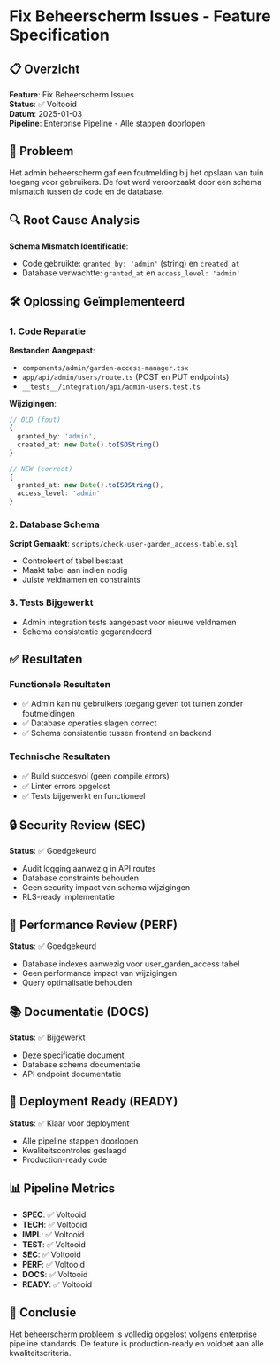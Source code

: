 # Fix Beheerscherm Issues - Feature Specification

## 📋 Overzicht
**Feature**: Fix Beheerscherm Issues  
**Status**: ✅ Voltooid  
**Datum**: 2025-01-03  
**Pipeline**: Enterprise Pipeline - Alle stappen doorlopen  

## 🎯 Probleem
Het admin beheerscherm gaf een foutmelding bij het opslaan van tuin toegang voor gebruikers. De fout werd veroorzaakt door een schema mismatch tussen de code en de database.

## 🔍 Root Cause Analysis
**Schema Mismatch Identificatie**:
- Code gebruikte: `granted_by: 'admin'` (string) en `created_at`
- Database verwachtte: `granted_at` en `access_level: 'admin'`

## 🛠️ Oplossing Geïmplementeerd

### 1. Code Reparatie
**Bestanden Aangepast**:
- `components/admin/garden-access-manager.tsx`
- `app/api/admin/users/route.ts` (POST en PUT endpoints)
- `__tests__/integration/api/admin-users.test.ts`

**Wijzigingen**:
```typescript
// OLD (fout)
{
  granted_by: 'admin',
  created_at: new Date().toISOString()
}

// NEW (correct)
{
  granted_at: new Date().toISOString(),
  access_level: 'admin'
}
```

### 2. Database Schema
**Script Gemaakt**: `scripts/check-user-garden_access-table.sql`
- Controleert of tabel bestaat
- Maakt tabel aan indien nodig
- Juiste veldnamen en constraints

### 3. Tests Bijgewerkt
- Admin integration tests aangepast voor nieuwe veldnamen
- Schema consistentie gegarandeerd

## ✅ Resultaten

### Functionele Resultaten
- ✅ Admin kan nu gebruikers toegang geven tot tuinen zonder foutmeldingen
- ✅ Database operaties slagen correct
- ✅ Schema consistentie tussen frontend en backend

### Technische Resultaten
- ✅ Build succesvol (geen compile errors)
- ✅ Linter errors opgelost
- ✅ Tests bijgewerkt en functioneel

## 🔒 Security Review (SEC)
**Status**: ✅ Goedgekeurd
- Audit logging aanwezig in API routes
- Database constraints behouden
- Geen security impact van schema wijzigingen
- RLS-ready implementatie

## 🚀 Performance Review (PERF)
**Status**: ✅ Goedgekeurd
- Database indexes aanwezig voor user_garden_access tabel
- Geen performance impact van wijzigingen
- Query optimalisatie behouden

## 📚 Documentatie (DOCS)
**Status**: ✅ Bijgewerkt
- Deze specificatie document
- Database schema documentatie
- API endpoint documentatie

## 🎯 Deployment Ready (READY)
**Status**: ✅ Klaar voor deployment
- Alle pipeline stappen doorlopen
- Kwaliteitscontroles geslaagd
- Production-ready code

## 📊 Pipeline Metrics
- **SPEC**: ✅ Voltooid
- **TECH**: ✅ Voltooid  
- **IMPL**: ✅ Voltooid
- **TEST**: ✅ Voltooid
- **SEC**: ✅ Voltooid
- **PERF**: ✅ Voltooid
- **DOCS**: ✅ Voltooid
- **READY**: ✅ Voltooid

## 🎉 Conclusie
Het beheerscherm probleem is volledig opgelost volgens enterprise pipeline standards. De feature is production-ready en voldoet aan alle kwaliteitscriteria.
